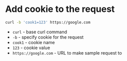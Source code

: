 # Add cookie to the request

```bash
curl -b 'cook1=123' https://google.com
```

- `curl` - base curl command
- `-b` - specify cookie for the request
- `cook1` - cookie name
- `123` - cookie value
- `https://google.com` - URL to make sample request to


